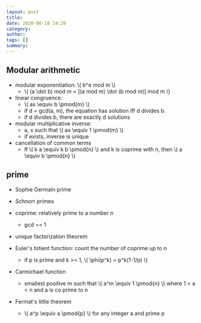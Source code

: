 ```yaml
---
layout: post
title: 
date: 2020-06-18 14:29
category: 
author: 
tags: []
summary: 
---
```


## Modular arithmetic

* modular exponentiation: \\( b^e mod m \\)
  * \\( (a \dot b) mod m = [(a mod m) \dot (b mod m)] mod m \\)
* linear congruence:
  * \\( ax \equiv b \pmod{m} \\)
  * if d = gcd(a, m), the equation has solution iff d divides b.
  * if d divides b, there are exactly d solutions
* modular multiplicative inverse:
  * a, x such that \\( ax \equiv 1 \pmod{m} \\)
  * if exists, inverse is unique
* cancellation of common terms
  * If \\( k a \equiv k b \pmod{n} \\) and k is coprime with n, then \\( a \equiv b \pmod{n} \\) 

## prime

* Sophie Germain prime
* Schnorr primes 

* coprime: relatively prime to a number n
  * gcd == 1
* unique factorization theorem
* Euler's totient function: count the number of coprime up to n
  * if p is prime and k >= 1, \\( \phi(p^k) = p^k(1-1/p) \\)
* Carmichael function
  * smallest positive m such that 
  \\( a^m \equiv 1 \pmod{n} \\) where 1 < a < n and a is co prime to n
* Fermat's little theorem
  * \\( a^p \equiv a \pmod{p} \\) for any integer a and prime p
